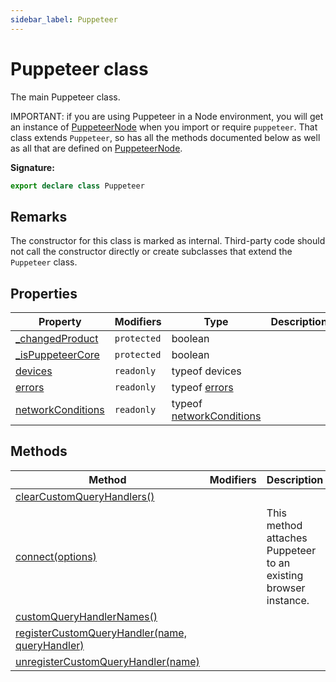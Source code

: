 ```yaml
---
sidebar_label: Puppeteer
---
```


# Puppeteer class

The main Puppeteer class.

IMPORTANT: if you are using Puppeteer in a Node environment, you will get an instance of [PuppeteerNode](./puppeteer.puppeteernode.md) when you import or require `puppeteer`. That class extends `Puppeteer`, so has all the methods documented below as well as all that are defined on [PuppeteerNode](./puppeteer.puppeteernode.md).

**Signature:**

```typescript
export declare class Puppeteer
```

## Remarks

The constructor for this class is marked as internal. Third-party code should not call the constructor directly or create subclasses that extend the `Puppeteer` class.

## Properties

| Property                                                        | Modifiers              | Type                                                         | Description |
| --------------------------------------------------------------- | ---------------------- | ------------------------------------------------------------ | ----------- |
| [\_changedProduct](./puppeteer.puppeteer._changedproduct.md)    | <code>protected</code> | boolean                                                      |             |
| [\_isPuppeteerCore](./puppeteer.puppeteer._ispuppeteercore.md)  | <code>protected</code> | boolean                                                      |             |
| [devices](./puppeteer.puppeteer.devices.md)                     | <code>readonly</code>  | typeof devices                                               |             |
| [errors](./puppeteer.puppeteer.errors.md)                       | <code>readonly</code>  | typeof [errors](./puppeteer.errors.md)                       |             |
| [networkConditions](./puppeteer.puppeteer.networkconditions.md) | <code>readonly</code>  | typeof [networkConditions](./puppeteer.networkconditions.md) |             |

## Methods

| Method                                                                                                | Modifiers | Description                                                     |
| ----------------------------------------------------------------------------------------------------- | --------- | --------------------------------------------------------------- |
| [clearCustomQueryHandlers()](./puppeteer.puppeteer.clearcustomqueryhandlers.md)                       |           |                                                                 |
| [connect(options)](./puppeteer.puppeteer.connect.md)                                                  |           | This method attaches Puppeteer to an existing browser instance. |
| [customQueryHandlerNames()](./puppeteer.puppeteer.customqueryhandlernames.md)                         |           |                                                                 |
| [registerCustomQueryHandler(name, queryHandler)](./puppeteer.puppeteer.registercustomqueryhandler.md) |           |                                                                 |
| [unregisterCustomQueryHandler(name)](./puppeteer.puppeteer.unregistercustomqueryhandler.md)           |           |                                                                 |

